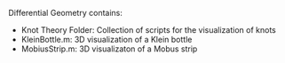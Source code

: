 Differential Geometry contains:
- Knot Theory Folder: Collection of scripts for the visualization of knots 
- KleinBottle.m: 3D visualization of a Klein bottle
- MobiusStrip.m: 3D visualizaton of a Mobus strip
